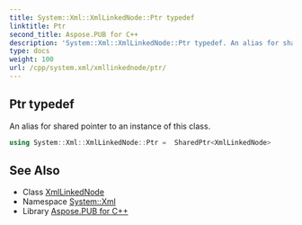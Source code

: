 ```yaml
---
title: System::Xml::XmlLinkedNode::Ptr typedef
linktitle: Ptr
second_title: Aspose.PUB for C++
description: 'System::Xml::XmlLinkedNode::Ptr typedef. An alias for shared pointer to an instance of this class in C++.'
type: docs
weight: 100
url: /cpp/system.xml/xmllinkednode/ptr/
---
```

## Ptr typedef


An alias for shared pointer to an instance of this class.

```cpp
using System::Xml::XmlLinkedNode::Ptr =  SharedPtr<XmlLinkedNode>
```

## See Also

* Class [XmlLinkedNode](../)
* Namespace [System::Xml](../../)
* Library [Aspose.PUB for C++](../../../)
